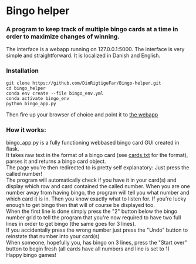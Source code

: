 # Bingo helper

### A program to keep track of multiple bingo cards at a time in order to maximize changes of winning.
The interface is a webapp running on 127.0.0.1:5000. The interface is very simple and straightforward. It is localized in Danish and English.
 <br>

### Installation
```
git clone https://github.com/DinRigtigeFar/Bingo-helper.git
cd bingo_helper
conda env create --file bingo_env.yml
conda activate bingo_env
python bingo_app.py
```
Then fire up your browser of choice and point it to [the webapp](127.0.0.1:5000)

### How it works: <br>
bingo_app.py is a fully functioning webbased bingo card GUI created in flask. <br>
It takes raw text in the format of a bingo card (see [cards.txt](https://github.com/DinRigtigeFar/Bingo-helper/blob/21a4f6d7cde5bd8999b9547fcd66a7d5dc3065cb/bingo_helper/cards.txt) for the format), parses it and returns a bingo card object.
<br>
The page you're then redirected to is pretty self explanatory: Just press the called number!
<br>
The program will automatically check if you have it in your card(s) and display which row and card contained the called number. When you are one number away from having bingo, the program will tell you what number and which card it is in. Then you know exactly what to listen for. If you're lucky enough to get bingo then that will of course be displayed too.
<br>
When the first line is done simply press the "2" button below the bingo number grid to tell the program that you're now required to have two full lines in order to get bingo (the same goes for 3 lines).
<br>
If you accidentally press the wrong number just press the "Undo" button to reinstate that number into your card(s)
<br>
When someone, hopefully you, has bingo on 3 lines, press the "Start over" button to begin fresh (all cards have all numbers and line is set to 1)
<br>
Happy bingo games!
